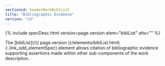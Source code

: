 ```yaml
---
sectionid: headerWorkBiblList
title: "Bibliographic Evidence"
version: "v3"
---
```






{% include specDesc.html version=page.version elem="biblList" atts="" %}



The [biblList](/{{ page.version }}/elements/biblList.html){:.link_odd_elementSpec} element allows citation of bibliographic evidence
supporting assertions made within other sub-components of the work description.

